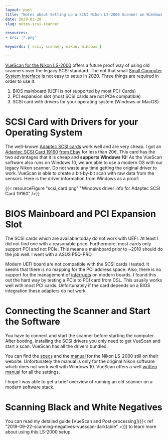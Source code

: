 ```yaml
---
layout: post
title: "Notes about Setting up a SCSI Nikon LS-2000 Scanner on Windows 10"
date: 2020-03-28
slug: notes-scsi-scanner

resources:
- src: '*.png'

keywords: [ scsi, scanner, nikon, windows ]

---
```


[VueScan for the Nikon LS-2000](https://www.hamrick.com/vuescan/nikon_ls_2000.html) offers a future proof way of using old scanners over the legacy SCSI standard. The not that small [Small Computer System Interface](https://en.wikipedia.org/wiki/SCSI) is not easy to setup in 2020. Three things are required in order to use it:
1. BIOS mainboard (UEFI is not supported by most PCI-Cards)
2. PCI expansion slot (most SCSI cards are not PCIe compatible)
3. SCSI card with drivers for your operating system (Windows or MacOS)

# SCSI Card with Drivers for your Operating System

The well-known [Adaptec SCSI cards](https://storage.microsemi.com/en-us/support/scsi/) work well and are very cheap. I got an [Adaptec SCSI Card 19160](https://storage.microsemi.com/en-us/support/scsi/u160/asc-19160/) [from Ebay](https://www.ebay.de/itm/Adaptec-Controller-Card-ASC-19160-ASC-29160N-PCI-SCSI-Adapter-U160-PCI3-0-NUR/252975397739) for less than 20€. This card has the two advantages that it is cheap and **supports Windows 10**! As the VueScan software also runs on Windows 10, we are able to use a modern OS with our legacy Nikon scanner. Do not waste any time getting the original driver to work. VueScan is able to create a bit-by-bit scan with raw data from the sensors. Here is the driver information from Windows as a proof:

{{< resourceFigure "scsi_card.png" "Windows driver info for Adaptec SCSI Card 19160" />}}

# BIOS Mainboard and PCI Expansion Slot

The SCSI cards which are available today do not work with UEFI. At least I did not find one with a reasonable price. Furthermore, most cards only support PCI and not PCIe. This means a mainboard prior to ~2010 should do the job well. I went with a ASUS P5Q-PRO.

Modern UEFI board are not compatible with the SCSI cards I tested. It seems that there is no mapping for the PCI address space. Also, there is no support for the management of [interrupts](https://en.wikipedia.org/wiki/Conventional_PCI#Interrupts) on modern boards. I found this out the hard way by testing a PCIe to PCI card from CSL. This usually works well with most PCI cards. Unfortunately if the card depends on a BIOS integration these adapters do not work.

# Connecting the Scanner and Start the Software

You have to connect and start the scanner before starting the computer. After booting, installing the SCSI drivers you only need to get VueScan and start a scan. VueScan has all the drivers bundled.

You can find the [specs](https://imaging.nikon.com/lineup/scanner/scoolscan_2000/spec.htm) and the [manual](https://cdn-10.nikon-cdn.com/pdf/LS2kug.pdf) for the Nikon LS-2000 still on their website. Unfortunately the manual is only for the original Nikon software which does not work well with Windows 10. VueScan offers a well [written manual](https://www.hamrick.com/vuescan/html/vuesc.htm) for all the settings.


I hope I was able to get a brief overview of running an old scanner on a modern software stack.


# Scanning Black and White Negatives

You can read my detailed guide [VueScan and Post-processing]({{< ref "2019-09-22-scanning-negatives-vuescan-darktable" >}}) to learn more about using this LS-2000 setup.